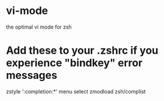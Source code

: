 # vi-mode
the optimal vi mode for zsh

# Add these to your .zshrc if you experience "bindkey" error messages
zstyle ':completion:*' menu select
zmodload zsh/complist
